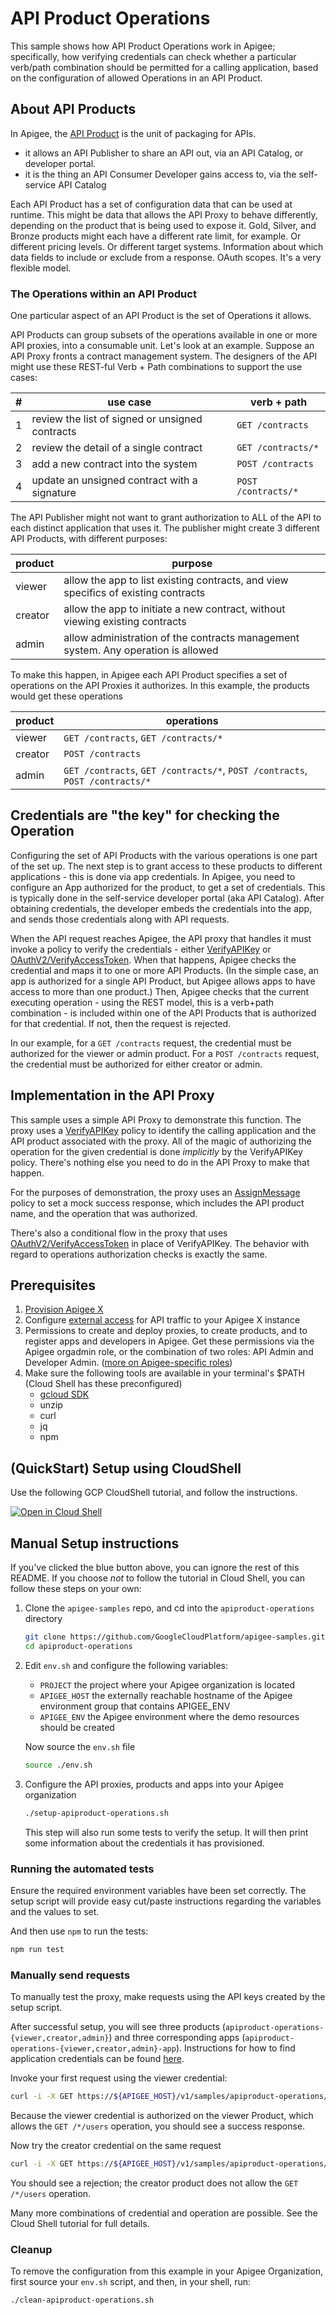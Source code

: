 # API Product Operations

This sample shows how API Product Operations work in Apigee; specifically, how
verifying credentials can check whether a particular verb/path combination
should be permitted for a calling application, based on the configuration of
allowed Operations in an API Product.

## About API Products

In Apigee, the [API Product](https://cloud.google.com/apigee/docs/api-platform/publish/what-api-product)
is the unit of packaging for APIs.

- it allows an API Publisher to share an API out, via an API Catalog, or developer portal.
- it is the thing an API Consumer Developer gains access to, via the self-service API Catalog

Each API Product has a set of configuration data that can be used at runtime.
This might be data that allows the API Proxy to behave differently, depending on
the product that is being used to expose it. Gold, Silver, and Bronze products
might each have a different rate limit, for example. Or different pricing
levels. Or different target systems. Information about which data fields to include or
exclude from a response. OAuth scopes. It's a very flexible model.

### The Operations within an API Product

One particular aspect of an API Product is the set of Operations it allows.

API Products can group subsets of the operations available in one or more API
proxies, into a consumable unit. Let's look at an example. Suppose an API Proxy
fronts a contract management system. The designers of the API might use these
REST-ful Verb + Path combinations to support the use cases:

|  # | use case                                             | verb + path       |
| -- | ---------------------------------------------------- | ----------------- |
|  1 | review the list of signed or unsigned contracts      | `GET /contracts`    |
|  2 | review the detail of a single contract               | `GET /contracts/*`  |
|  3 | add a new contract into the system                   | `POST /contracts`   |
|  4 | update an unsigned contract with a signature         | `POST /contracts/*` |

The API Publisher might not want to grant authorization to ALL of the API to
each distinct application that uses it.  The publisher might create 3 different
API Products, with different purposes:

| product | purpose                                                                            |
| ------- | ---------------------------------------------------------------------------------- |
| viewer  | allow the app to list existing contracts, and view specifics of existing contracts |
| creator | allow the app to initiate a new contract, without viewing existing contracts       |
| admin   | allow administration of the contracts management system. Any operation is allowed  |

To make this happen, in Apigee each API Product specifies a set of operations on
the API Proxies it authorizes.  In this example, the products would get these
operations

| product | operations                                                                   |
| ------- | ---------------------------------------------------------------------------- |
| viewer  | `GET /contracts`, `GET /contracts/*`                                         |
| creator | `POST /contracts`                                                            |
| admin   | `GET /contracts`, `GET /contracts/*`, `POST /contracts`, `POST /contracts/*` |

## Credentials are "the key" for checking the Operation

Configuring the set of API Products with the various operations is one part of
the set up.  The next step is to grant access to these products to different
applications - this is done via app credentials. In Apigee, you need to
configure an App authorized for the product, to get a set of credentials.  This
is typically done in the self-service developer portal (aka API Catalog). After
obtaining credentials, the developer embeds the credentials into the app, and
sends those credentials along with API requests.

When the API request reaches Apigee, the API proxy that handles it must invoke a
policy to verify the credentials - either
[VerifyAPIKey](https://cloud.google.com/apigee/docs/api-platform/reference/policies/verify-api-key-policy)
or
[OAuthV2/VerifyAccessToken](https://cloud.google.com/apigee/docs/api-platform/reference/policies/oauthv2-policy#verifyaccesstoken). When
that happens, Apigee checks the credential and maps it to one or more API
Products. (In the simple case, an app is authorized for a single API Product,
but Apigee allows apps to have access to more than one product.)  Then, Apigee
checks that the current executing operation - using the REST model, this is a
verb+path combination - is included within one of the API Products that is
authorized for that credential. If not, then the request is rejected.

In our example, for a `GET /contracts` request, the credential must be authorized
for the viewer or admin product. For a `POST /contracts` request, the credential
must be authorized for either creator or admin.

## Implementation in the API Proxy

This sample uses a simple API Proxy to demonstrate this function. The proxy uses
a
[VerifyAPIKey](https://cloud.google.com/apigee/docs/api-platform/reference/policies/verify-api-key-policy)
policy to identify the calling application and the API product associated with
the proxy. All of the magic of authorizing the operation for the given
credential is done _implicitly_ by the VerifyAPIKey policy. There's nothing else
you need to do in the API Proxy to make that happen.

For the purposes of demonstration, the proxy uses an
[AssignMessage](https://cloud.google.com/apigee/docs/api-platform/reference/policies/assign-message-policy)
policy to set a mock success response, which includes the API product name, and
the operation that was authorized.

There's also a conditional flow in the proxy that uses [OAuthV2/VerifyAccessToken](https://cloud.google.com/apigee/docs/api-platform/reference/policies/oauthv2-policy#verifyaccesstoken) in place of VerifyAPIKey.
The behavior with regard to operations authorization checks is exactly the same.

## Prerequisites

1. [Provision Apigee X](https://cloud.google.com/apigee/docs/api-platform/get-started/provisioning-intro)
2. Configure [external access](https://cloud.google.com/apigee/docs/api-platform/get-started/configure-routing#external-access) for API traffic to your Apigee X instance
3. Permissions to create and deploy proxies, to create products, and to register apps and developers in Apigee. Get these permissions via the Apigee orgadmin role, or the combination of two roles: API Admin and Developer Admin. ([more on Apigee-specific roles](https://cloud.google.com/apigee/docs/api-platform/system-administration/apigee-roles#apigee-specific-roles))
4. Make sure the following tools are available in your terminal's $PATH (Cloud Shell has these preconfigured)
    - [gcloud SDK](https://cloud.google.com/sdk/docs/install)
    - unzip
    - curl
    - jq
    - npm

## (QuickStart) Setup using CloudShell

Use the following GCP CloudShell tutorial, and follow the instructions.

[![Open in Cloud Shell](https://gstatic.com/cloudssh/images/open-btn.png)](https://ssh.cloud.google.com/cloudshell/open?cloudshell_git_repo=https://github.com/GoogleCloudPlatform/apigee-samples&cloudshell_git_branch=main&cloudshell_workspace=.&cloudshell_tutorial=apiproduct-operations/docs/cloudshell-tutorial.md)

## Manual Setup instructions

If you've clicked the blue button above, you can ignore the rest of this README.
If you choose _not_ to follow the tutorial in Cloud Shell, you can follow these steps on your own:

1. Clone the `apigee-samples` repo, and cd into the `apiproduct-operations` directory

   ```bash
   git clone https://github.com/GoogleCloudPlatform/apigee-samples.git
   cd apiproduct-operations
   ```

2. Edit `env.sh` and configure the following variables:

   - `PROJECT` the project where your Apigee organization is located
   - `APIGEE_HOST` the externally reachable hostname of the Apigee environment group that contains APIGEE_ENV
   - `APIGEE_ENV` the Apigee environment where the demo resources should be created

   Now source the `env.sh` file

   ```bash
   source ./env.sh
   ```

3. Configure the API proxies, products and apps into your Apigee organization

   ```bash
   ./setup-apiproduct-operations.sh
   ```

   This step will also run some tests to verify the setup.
   It will then print some information about the credentials it has provisioned.

### Running the automated tests

Ensure the required environment variables have been set correctly. The setup
script will provide easy cut/paste instructions regarding the variables and the values to set.

And then use `npm` to run the tests:

```bash
npm run test
```

### Manually send requests

To manually test the proxy, make requests using the API keys created by the setup script.

After successful setup, you will see three products (`apiproduct-operations-{viewer,creator,admin}`) and three
corresponding apps  (`apiproduct-operations-{viewer,creator,admin}-app`). Instructions for how to find
application credentials can be found [here](https://cloud.google.com/apigee/docs/api-platform/publish/creating-apps-surface-your-api#view-api-key).

Invoke your first request using the viewer credential:

```bash
curl -i -X GET https://${APIGEE_HOST}/v1/samples/apiproduct-operations/apikey/users -H APIKEY:$VIEWER_CLIENT_ID"
```

Because the viewer credential is authorized on the viewer Product, which allows
the `GET /*/users` operation, you should see a success response.

Now try the creator credential on the same request

```bash
curl -i -X GET https://${APIGEE_HOST}/v1/samples/apiproduct-operations/apikey/users -H APIKEY:$CREATOR_CLIENT_ID"
```

You should see a rejection; the creator product does not allow the `GET /*/users` operation.

Many more combinations of credential and operation are possible. See the Cloud Shell tutorial for full details.

### Cleanup

To remove the configuration from this example in your Apigee Organization, first
source your `env.sh` script, and then, in your shell, run:

```bash
./clean-apiproduct-operations.sh
```
